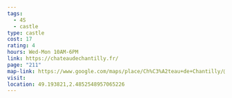 ```yaml
---
tags:
  - 4S
  - castle
type: castle
cost: 17
rating: 4
hours: Wed-Mon 10AM-6PM
link: https://chateaudechantilly.fr/
page: "211"
map-link: https://www.google.com/maps/place/Ch%C3%A2teau+de+Chantilly/@49.1938502,2.4826285,17z/data=!4m15!1m8!3m7!1s0x47e6481e342c6671:0x4be6f9dfb9124695!2sCh%C3%A2teau+de+Chantilly!8m2!3d49.1938467!4d2.4852034!10e2!16zL20vMDU0ZzR4!3m5!1s0x47e6481e342c6671:0x4be6f9dfb9124695!8m2!3d49.1938467!4d2.4852034!16zL20vMDU0ZzR4?entry=ttu&g_ep=EgoyMDI0MDkwNC4wIKXMDSoASAFQAw%3D%3D
visit: 
location: 49.193821,2.4852548957065226
---
```

